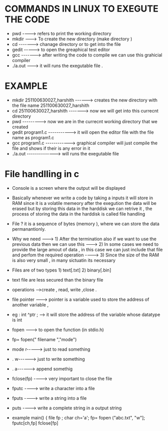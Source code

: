 # COMMANDS IN LINUX TO EXEGUTE THE CODE 

- pwd ----> refers to print the working directory 
- mkdir ---> To create the new directory (make directory )
- cd -------> chanage directory or to get into the file
- gedit -----> to open the greaphical test editor 
- gcc -------> after writing  the code to compile we can use this grahicial compiler 
- ./a.out ---> it will runs the exegutable file .

# EXAMPLE 
 - mkdir 251100630027_harshith  ------>      creates the new directory with the file name  251100630027_harshith
 - cd 251100630027_harshith     ------->     now we will get into this currecnt directory
 - pwd                         --------->    now we are in the currecnt working directory that we created
 - gedit program1.c           ----------->   it will open the editor file with the file name as program1.c
 - gcc program1.c            ------------>   graphical compiler will just compile the file and shows if their is any error in it
 - ./a.out                  -------------->   will runs the exegutable file 

# File handlling in  c 
- Console  is a screen where the output will be displayed
- Basically whenever we write a  code by taking a inputs it will store in RAM since it is a volatile memeory after the exegution the data will be erased but by storing this data in the harddisk we can retrive it , the process of storing the data in the harddisk is called file handling 
- File ? it is a sequence of bytes (memory ), where we can store the data permanantionly.
- Why we need ---> 1) After the termination also if we want to use the previous data then we can use this
              ---> 2) In some cases we need to provide the large amout of data , in this case we can just include that file and perfom the required operation
             ----> 3) Since the size of  the RAM is also very small , in many sictuatin its necessary

- Files are of two types  1) text[.txt] 2) binary[.bin]
- text file are less secured than the binary file 
- operations   -->create , read, write ,close .

-  file pointer ---> pointer is a variable used to store the address of another variable ,
-    eg : int ^ptr ; --> it will store the address of the variable whose datatype is int
-   fopen ---> to open the function (in stdio.h)
-  fp= fopen(" filename ","mode")
-   mode r-----> just to read something
- .       w------> just to write something
- .       a------> append somethig
-  fclose(fp)  ----> very important to close the file
-  fputc  ----> write a character into a file
-  fputs  ----> write a string into a file
-  puts   ----> write a complete string in a output string
-   example   main()
       {
         file fp ;
     char ch='a';
    fp= fopen ("abc.txt", "w"];
         fputc[ch,fp]
       fclose[fp]                              

   
